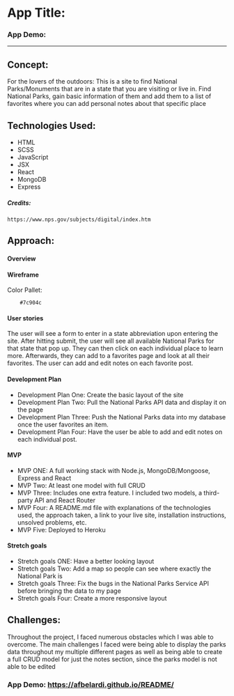 # App Title: 

### App Demo: 

---

## Concept:

For the lovers of the outdoors: This is a site to find National Parks/Monuments that are in a state that you are visiting or live in. Find National Parks, gain basic information of them and add them to a list of favorites where you can add personal notes about that specific place

## Technologies Used:

* HTML
* SCSS
* JavaScript 
* JSX
* React
* MongoDB
* Express

##### Credits:

    https://www.nps.gov/subjects/digital/index.htm
## Approach:


#### Overview


#### Wireframe

    

Color Pallet:

```
    #7c904c
```

#### User stories

The user will see a form to enter in a state abbreviation upon entering the site. After hitting submit, the user will see all available National Parks for that state that pop up. They can then click on each individual place to learn more. Afterwards, they can add to a favorites page and look at all their favorites. The user can add and edit notes on each favorite post.

#### Development Plan 


* Development Plan One:  Create the basic layout of the site
* Development Plan Two: Pull the National Parks API data and display it on the page
* Development Plan Three:  Push the National Parks data into my database once the user favorites an item. 
* Development Plan  Four: Have the user be able to add and edit notes on each individual post.

#### MVP

* MVP ONE: A full working stack with Node.js, MongoDB/Mongoose, Express and React
* MVP Two: At least one model with full CRUD
* MVP Three: Includes one extra feature. I included two models, a third-party API and React Router
* MVP Four: A README.md file with explanations of the technologies used, the approach taken, a link to your live site, 
installation instructions, unsolved problems, etc.
* MVP Five: Deployed to Heroku

#### Stretch goals

* Stretch goals ONE: Have a better looking layout
* Stretch goals Two: Add a map so people can see where exactly the National Park is
* Stretch goals Three: Fix the bugs in the National Parks Service API before bringing the data to my page
* Stretch goals Four: Create a more responsive layout
## Challenges:

Throughout the project, I faced numerous obstacles which I was able to overcome. The main challenges I faced were being able to display the parks data throughout my multiple different pages as well as being able to create a full CRUD model for just the notes section, since the parks model is not able to be edited




### App Demo: https://afbelardi.github.io/README/
